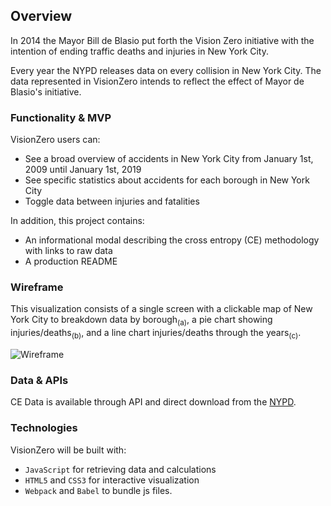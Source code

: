 ## Overview

In 2014 the Mayor Bill de Blasio put forth the Vision Zero initiative with the intention of ending traffic deaths and injuries in New York City.

Every year the NYPD releases data on every collision in New York City. The data represented in VisionZero intends to reflect the effect of Mayor de Blasio's initiative.

### Functionality & MVP  
VisionZero users can:

 * See a broad overview of accidents in New York City from January 1st, 2009 until January 1st, 2019
 * See specific statistics about accidents for each borough in New York City
 * Toggle data between injuries and fatalities

In addition, this project contains:

 * An informational modal describing the cross entropy (CE) methodology with links to raw data
 * A production README


### Wireframe
This visualization consists of a single screen with a clickable map of New York City to breakdown data by borough<sub>(a)</sub>, a pie chart showing injuries/deaths<sub>(b)</sub>, and a line chart injuries/deaths through the years<sub>(c)</sub>.

![Wireframe](https://i.imgur.com/8L2lpPq.png)

### Data & APIs

CE Data is available through API and direct download from the [NYPD](https://data.cityofnewyork.us/Public-Safety/NYPD-Motor-Vehicle-Collisions/h9gi-nx95).

### Technologies

VisionZero will be built with:

* `JavaScript` for retrieving data and calculations
* `HTML5` and `CSS3` for interactive visualization
* `Webpack` and `Babel` to bundle js files.


